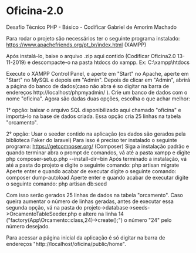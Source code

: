 # Oficina-2.0
Desafio Técnico PHP - Básico - Codificar
Gabriel de Amorim Machado

Para rodar o projeto são necessários ter o seguinte programa instalado:
https://www.apachefriends.org/pt_br/index.html (XAMPP)

Após instalá-lo, baixe o arquivo .zip aqui contido (Codificar Oficina2.0 13-11-2019) e descompacte-o na pasta htdocs do xampp. Ex: C:\xampp\htdocs 

Execute o XAMPP Control Panel, e aperte em "Start" no Apache, aperte em "Start" no MySQL e depois em "Admin".
Depois de clicar em "Admin", abrirá a página do banco de dados(caso não abra é so digitar na barra de endereços http://localhost/phpmyadmin/ ). Crie um banco de dados com o nome "oficina". Agora são dadas duas opções, escolha o que achar melhor:

1° opção: baixar o arquivo SQL disponibilizado aqui chamado "oficina" e importá-lo na base de dados criada. Essa opção cria 25 linhas na tabela "orcamento".

2° opção: Usar o seeder contido na aplicação (os dados são gerados pela biblioteca Faker do laravel)
Para isso é preciso ter instalado o seguinte programa:
https://getcomposer.org/ (Composer)
Siga a instalação padrão e quando terminar abra o prompt de comandos, vá até a pasta xampp e digite php composer-setup.php --install-dir=bin
Após terminado a instalação, vá até a pasta do projeto e digite o seguinte comando:
php artisan migrate
Aperte enter e quando acabar de executar digite o seguinte comando:
composer dump-autoload
Aperte enter e quando acabar de executar digite o seguinte comando:
php artisan db:seed

Com isso serão gerados 25 linhas de dados na tabela "orcamento". Caso queira aumentar o número de linhas geradas, antes de executar essa segunda opção, vá na pasta do projeto->database->seeds->OrcamentoTableSeeder.php e altere na linha 14 ("factory(App\Orcamento::class,24)->create();") o número "24" pelo número desejado.

Para acessar a página inicial da aplicação é só digitar na barra de endereços "http://localhost/oficina/public/home".



